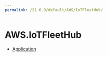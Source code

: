 ```yaml
---
permalink: /51.0.0/default/AWS/IoTFleetHub/
---
```


# AWS.IoTFleetHub



* [Application](Application.md)